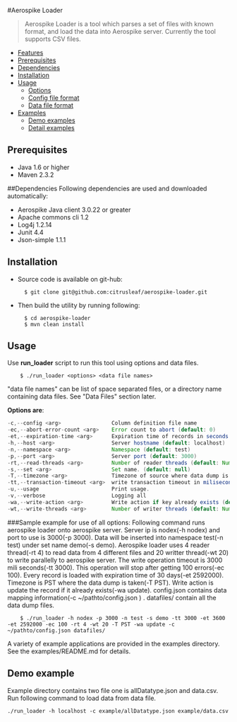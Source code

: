 #Aerospike Loader
> Aerospike Loader is a tool which parses a set of files with known format, and load the data into Aerospike server. Currently the tool supports CSV files.

- [Features](doc/features.md)
- [Prerequisites](#Prerequisites)
- [Dependencies](#Dependencies)
- [Installation](#Installation)
- [Usage](#Usage)
    - [Options](doc/options.md)
    - [Config file format](doc/configformat.md)
    - [Data file format](doc/datafileformat.md)
- [Examples](doc/examples.md)
    - [Demo examples](#demoexample)
    - [Detail examples](doc/examples.md)

<a name="Prerequisites"></a>
## Prerequisites
* Java 1.6 or higher
* Maven 2.3.2

<a name="Dependencies"></a>
##Dependencies
Following dependencies are used and downloaded automatically:
* Aerospike Java client 3.0.22 or greater
* Apache commons cli 1.2
* Log4j 1.2.14
* Junit 4.4
* Json-simple 1.1.1

<a name="Installation"></a>
## Installation
* Source code is available on git-hub:

        $ git clone git@github.com:citrusleaf/aerospike-loader.git

* Then build the utility by running following:

        $ cd aerospike-loader
        $ mvn clean install

<a name="Usage"></a>
## Usage
Use **run_loader** script to run this tool using options and data files.  
    
        $ ./run_loader <options> <data file names>
"data file names" can be list of space separated files, or a directory name containing data files. See "Data Files" section later.


__Options are__:

``` java
-c,--config <arg>                Column definition file name
-ec,--abort-error-count <arg>    Error count to abort (default: 0)
-et,--expiration-time <arg>      Expiration time of records in seconds (default: never expire)
-h,--host <arg>                  Server hostname (default: localhost)
-n,--namespace <arg>             Namespace (default: test)
-p,--port <arg>                  Server port (default: 3000)
-rt,--read-threads <arg>         Number of reader threads (default: Number of cores * 1)
-s,--set <arg>                   Set name. (default: null)
-T,--timezone <arg>              Timezone of source where data dump is taken (default: local timezone)
-tt,--transaction-timeout <arg>  write transaction timeout in miliseconds(default: No timeout)
-u,--usage                       Print usage.
-v,--verbose                     Logging all
-wa,--write-action <arg>         Write action if key already exists (default: update)
-wt,--write-threads <arg>        Number of writer threads (default: Number of cores * 5)

```

###Sample example for use of all options:
Following command runs aerospike loader onto aerospike server. Server ip is nodex(-h nodex) and port to use is 3000(-p 3000). Data will be inserted into namespace test(-n test) under set name demo(-s demo). Aerospike loader uses 4 reader thread(-rt 4) to read data from 4 different files and 20 writter thread(-wt 20) to write parallelly to aerospike server. The write operation timeout is 3000 mili seconds(-tt 3000). This operation will stop after getting 100 errors(-ec 100). Every record is loaded with expiration time of 30 days(-et 2592000). Timezone is PST where the data dump is taken(-T PST). Write action is update the record if it already exists(-wa update). config.json contains data mapping information(-c ~/pathto/config.json ) . datafiles/ contain all the data dump files.

        $ ./run_loader -h nodex -p 3000 -n test -s demo -tt 3000 -et 3600 -et 2592000 -ec 100 -rt 4 -wt 20 -T PST -wa update -c ~/pathto/config.json datafiles/

A variety of example applications are provided in the examples directory. See the examples/README.md for details.


<a name="demoexample"></a>
## Demo example
Example directory contains two file one is allDatatype.json and data.csv. Run following command to load data from data file.

    ./run_loader -h localhost -c example/allDatatype.json example/data.csv


